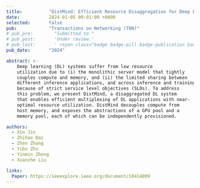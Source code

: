 ```yaml
---
title:          "DistMind: Efficient Resource Disaggregation for Deep Learning Workloads"
date:           2024-01-05 00:01:00 +0800
selected:       false
pub:            "Transactions on Networking (TON)"
# pub_pre:        "Submitted to "
# pub_post:       'Under review.'
# pub_last:       ' <span class="badge badge-pill badge-publication badge-success">Spotlight</span>'
pub_date:       "2024"

abstract: >-
    Deep learning (DL) systems suffer from low resource
    utilization due to (i) the monolithic server model that tightly
    couples compute and memory, and (ii) the limited sharing between
    different inference applications, and across inference and training,
    because of strict service level objectives (SLOs). To address
    this problem, we present DistMind, a disaggregated DL system
    that enables efficient multiplexing of DL applications with near-
    optimal resource utilization. DistMind decouples compute from
    host memory, and exposes the abstractions of a GPU pool and a
    memory pool, each of which can be independently provisioned.

authors:
  - Xin Jin
  - Zhihao Bai
  - Zhen Zhang
  - Yibo Zhu
  - Yinmin Zhong
  - Xuanzhe Liu

links:
  Paper: https://ieeexplore.ieee.org/document/10414009
---
```

